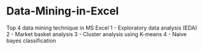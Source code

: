# Data-Mining-in-Excel

Top 4 data mining technique in MS Excel
1 - Exploratory data analysis (EDA)
2 - Market basket analysis
3 - Cluster analysis using K-means
4 - Naive bayes classification
